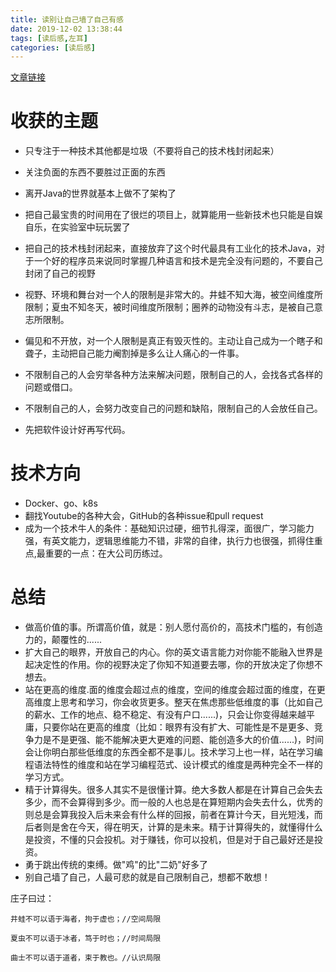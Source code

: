 ```yaml
---
title: 读别让自己墙了自己有感
date: 2019-12-02 13:38:44
tags: [读后感,左耳]
categories: [读后感]
---
```

 
 [文章链接](https://coolshell.cn/articles/20276.html/comment-page-2#comments)
 # 收获的主题
 * 只专注于一种技术其他都是垃圾（不要将自己的技术栈封闭起来）
 
 * 关注负面的东西不要胜过正面的东西
 
 * 离开Java的世界就基本上做不了架构了
 
 * 把自己最宝贵的时间用在了很烂的项目上，就算能用一些新技术也只能是自娱自乐，在实验室中玩玩罢了
 * 把自己的技术栈封闭起来，直接放弃了这个时代最具有工业化的技术Java，对于一个好的程序员来说同时掌握几种语言和技术是完全没有问题的，不要自己封闭了自己的视野
 * 视野、环境和舞台对一个人的限制是非常大的。井蛙不知大海，被空间维度所限制；夏虫不知冬天，被时间维度所限制；圈养的动物没有斗志，是被自己意志所限制。
 * 偏见和不开放，对一个人限制是真正有毁灭性的。主动让自己成为一个瞎子和聋子，主动把自己能力阉割掉是多么让人痛心的一件事。
 * 不限制自己的人会穷举各种方法来解决问题，限制自己的人，会找各式各样的问题或借口。
 * 不限制自己的人，会努力改变自己的问题和缺陷，限制自己的人会放任自己。
 * 先把软件设计好再写代码。
 
 # 技术方向
 * Docker、go、k8s
 * 翻找Youtube的各种大会，GitHub的各种issue和pull request
 * 成为一个技术牛人的条件：基础知识过硬，细节扎得深，面很广，学习能力强，有英文能力，逻辑思维能力不错，非常的自律，执行力也很强，抓得住重点,最重要的一点：在大公司历练过。
 
 # 总结
 * 做高价值的事。所谓高价值，就是：别人愿付高价的，高技术门槛的，有创造力的，颠覆性的......
 * 扩大自己的眼界，开放自己的内心。你的英文语言能力对你能不能融入世界是起决定性的作用。你的视野决定了你知不知道要去哪，你的开放决定了你想不想去。
 * 站在更高的维度.面的维度会超过点的维度，空间的维度会超过面的维度，在更高维度上思考和学习，你会收货更多。整天在焦虑那些低维度的事（比如自己的薪水、工作的地点、稳不稳定、有没有户口......)，只会让你变得越来越平庸，只要你站在更高的维度（比如：眼界有没有扩大、可能性是不是更多、竞争力是不是更强、能不能解决更大更难的问题、能创造多大的价值......)，时间会让你明白那些低维度的东西全都不是事儿。技术学习上也一样，站在学习编程语法特性的维度和站在学习编程范式、设计模式的维度是两种完全不一样的学习方式。
 * 精于计算得失。很多人其实不是很懂计算。绝大多数人都是在计算自己会失去多少，而不会算得到多少。而一般的人也总是在算短期内会失去什么，优秀的则总是会算我投入后未来会有什么样的回报，前者在算计今天，目光短浅，而后者则是舍在今天，得在明天，计算的是未来。精于计算得失的，就懂得什么是投资，不懂的只会投机。对于赚钱，你可以投机，但是对于自己最好还是投资。
 * 勇于跳出传统的束缚。做"鸡"的比"二奶"好多了
 * 别自己墙了自己，人最可悲的就是自己限制自己，想都不敢想！
 
 庄子曰过：
 
    井蛙不可以语于海者，拘于虚也；//空间局限
    
    夏虫不可以语于冰者，笃于时也；//时间局限
    
    曲士不可以语于道者，束于教也。//认识局限
    
    
 
